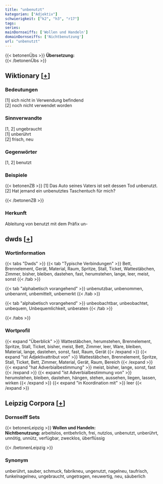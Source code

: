 ```yaml
---
title: "unbenutzt"
kategorien: ["Adjektiv"]
schwierigkeit: ["k2", "h3", "r17"]
tags:
series:
mainDornseiffs: ['Wollen und Handeln']
domainDornseiffs: ['Nichtbenutzung']
url: "unbenutzt"
---
```


{{< betonenÜbs >}}
**Übersetzung:**  
{{< /betonenÜbs >}}

## Wiktionary [[+](https://de.wiktionary.org/wiki/unbenutzt)]

### Bedeutungen
[1] sich nicht in Verwendung befindend  
[2] noch nicht verwendet worden  

### Sinnverwandte
[1, 2] ungebraucht  
[1] unberührt  
[2] frisch, neu  

### Gegenwörter
[1, 2] benutzt  

### Beispiele
{{< betonenZB >}}
[1] Das Auto seines Vaters ist seit dessen Tod unbenutzt.  
[2] Hat jemand ein unbenutztes Taschentuch für mich?  

{{< /betonenZB >}}
### Herkunft
Ableitung von benutzt mit dem Präfix un-  



## dwds [[+](https://www.dwds.de/wb/unbenutzt)]

### Wortinformation
{{< tabs "Dwds" >}}
{{< tab "Typische Verbindungen" >}}
Bett, Brennelement, Gerät, Material, Raum, Spritze, Stall, Ticket, Wattestäbchen, Zimmer, bisher, bleiben, dastehen, fast, herumstehen, lange, leer, meist, sonst
{{< /tab >}}

{{< tab "alphabetisch vorangehend" >}}
unbenutzbar, unbenommen, unbenannt, unbemittelt, unbemerkt
{{< /tab >}}

{{< tab "alphabetisch vorangehend" >}}
unbeobachtbar, unbeobachtet, unbequem, Unbequemlichkeit, unberaten
{{< /tab >}}

{{< /tabs >}}

### Wortprofil
{{< expand "Überblick" >}} Wattestäbchen, herumstehen, Brennelement, Spritze, Stall, Ticket, bisher, meist, Bett, Zimmer, leer, Ware, bleiben, Material, lange, dastehen, sonst, fast, Raum, Gerät {{< /expand >}}
{{< expand "ist Adjektivattribut von" >}} Wattestäbchen, Brennelement, Spritze, Stall, Ticket, Bett, Zimmer, Material, Gerät, Raum, Bereich {{< /expand >}}
{{< expand "hat Adverbialbestimmung" >}} meist, bisher, lange, sonst, fast {{< /expand >}}
{{< expand "ist Adverbialbestimmung von" >}} herumstehen, bleiben, dastehen, hängen, stehen, aussehen, liegen, lassen, wirken {{< /expand >}}
{{< expand "in Koordination mit" >}} leer {{< /expand >}}

## Leipzig Corpora [[+](https://corpora.uni-leipzig.de/en/res?word=unbenutzt&corpusId=deu_newscrawl-public_2018)]

### Dornseiff Sets
{{< betonenLeipzig >}}
**Wollen und Handeln:**  
**Nichtbenutzung:** arbeitslos, entbehrlich, frei, nutzlos, unbenutzt, unberührt, unnötig, unnütz, verfügbar, zwecklos, überflüssig  

{{< /betonenLeipzig >}}

### Synonym
unberührt, sauber, schmuck, fabrikneu, ungenutzt, nagelneu, taufrisch, funkelnagelneu, ungebraucht, ungetragen, neuwertig, neu, säuberlich


